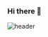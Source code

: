 ### Hi there 👋
![header](https://capsule-render.vercel.app/api?type=waving&height=300&color=timeGradient&text=Lee%20Byeongju&reversal=false&fontAlign=50&textBg=false)
<!--
**ghghgj/ghghgj** is a ✨ _special_ ✨ repository because its `README.md` (this file) appears on your GitHub profile.

Here are some ideas to get you started:

- 🔭 I’m currently working on ...
- 🌱 I’m currently learning ...
- 👯 I’m looking to collaborate on ...
- 🤔 I’m looking for help with ...
- 💬 Ask me about ...
- 📫 How to reach me: ...
- 😄 Pronouns: ...
- ⚡ Fun fact: ...
-->
